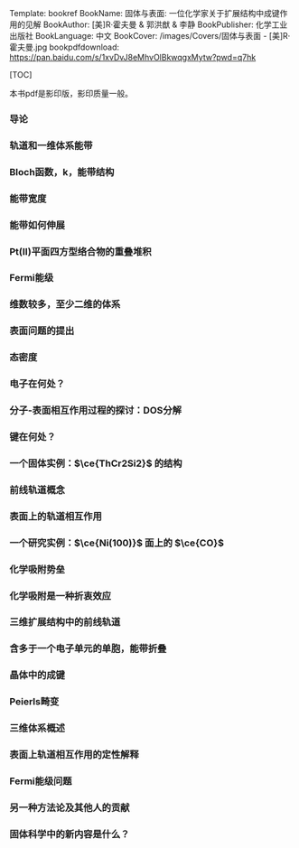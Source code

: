 Template: bookref
BookName: 固体与表面: 一位化学家关于扩展结构中成键作用的见解
BookAuthor: [美]R·霍夫曼 & 郭洪猷 & 李静
BookPublisher: 化学工业出版社
BookLanguage: 中文
BookCover: /images/Covers/固体与表面 - [美]R·霍夫曼.jpg
bookpdfdownload: https://pan.baidu.com/s/1xvDvJ8eMhvOlBkwqgxMytw?pwd=q7hk 


[TOC]

本书pdf是影印版，影印质量一般。

### 导论

### 轨道和一维体系能带

### Bloch函数，k，能带结构

### 能带宽度

### 能带如何伸展

### Pt(Ⅱ)平面四方型络合物的重叠堆积

### Fermi能级

### 维数较多，至少二维的体系

### 表面问题的提出

### 态密度

### 电子在何处？

### 分子-表面相互作用过程的探讨：DOS分解

### 键在何处？

### 一个固体实例：$\ce{ThCr2Si2}$ 的结构

### 前线轨道概念

### 表面上的轨道相互作用

### 一个研究实例：$\ce{Ni(100)}$ 面上的 $\ce{CO}$

### 化学吸附势垒

### 化学吸附是一种折衷效应

### 三维扩展结构中的前线轨道

### 含多于一个电子单元的单胞，能带折叠

### 晶体中的成键

### Peierls畸变

### 三维体系概述

### 表面上轨道相互作用的定性解释

### Fermi能级问题

### 另一种方法论及其他人的贡献

### 固体科学中的新内容是什么？